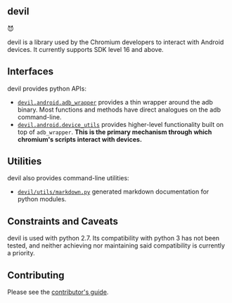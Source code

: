 <!-- Copyright 2015 The Chromium Authors. All rights reserved.
     Use of this source code is governed by a BSD-style license that can be
     found in the LICENSE file.
-->
## devil

😈

devil is a library used by the Chromium developers to interact with Android
devices. It currently supports SDK level 16 and above.

## Interfaces

devil provides python APIs:
  - [`devil.android.adb_wrapper`](docs/adb_wrapper.md) provides a thin wrapper
    around the adb binary. Most functions and methods have direct analogues on
    the adb command-line.
  - [`devil.android.device_utils`](docs/device_utils.md) provides higher-level
    functionality built on top of `adb_wrapper`. **This is the primary
    mechanism through which chromium's scripts interact with devices.**

## Utilities

devil also provides command-line utilities:
 - [`devil/utils/markdown.py`](docs/markdown.md) generated markdown
   documentation for python modules.

## Constraints and Caveats

devil is used with python 2.7. Its compatibility with python 3 has not been
tested, and neither achieving nor maintaining said compatibility is currently
a priority.

## Contributing

Please see the [contributor's guide](https://github.com/catapult-project/catapult/blob/master/CONTRIBUTING.md).

